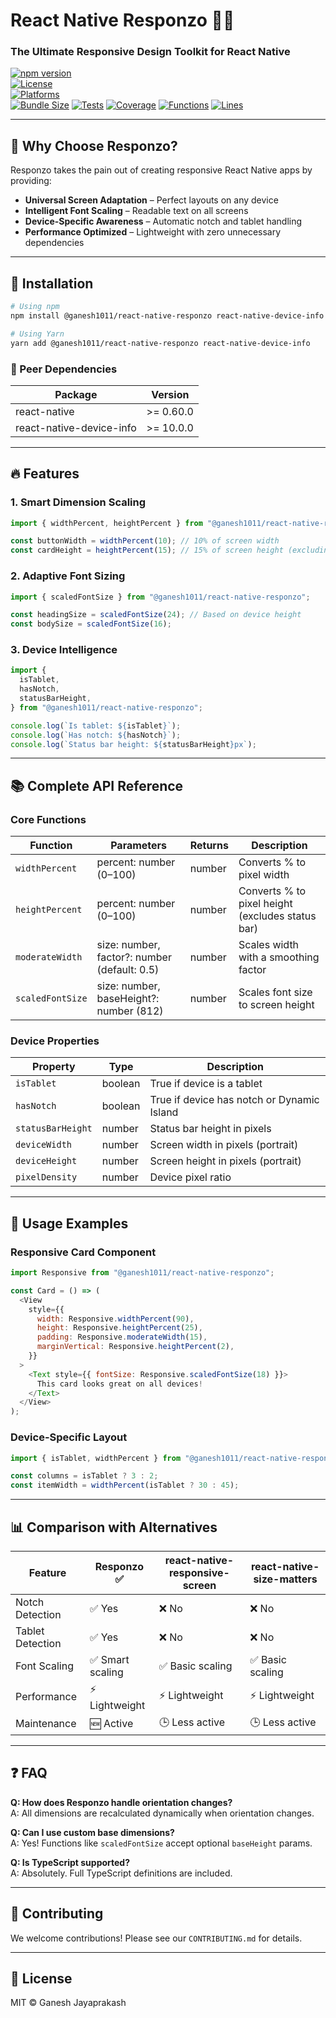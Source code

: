 # React Native Responzo 📱✨

### The Ultimate Responsive Design Toolkit for React Native

[![npm version](https://img.shields.io/npm/v/@ganesh1011/react-native-responzo?color=61dafb&logo=npm)](https://www.npmjs.com/package/@ganesh1011/react-native-responzo)  
[![License](https://img.shields.io/badge/license-MIT-brightgreen)](LICENSE)  
[![Platforms](https://img.shields.io/badge/platforms-Android%20%7C%20iOS-lightgrey)]()  
[![Bundle Size](https://img.shields.io/bundlephobia/minzip/@ganesh1011/react-native-responzo?label=size)]()
[![Tests](https://img.shields.io/badge/tests-10%20passed%2F10-brightgreen)]()
[![Coverage](https://img.shields.io/badge/coverage-96.15%25-brightgreen)]()
[![Functions](https://img.shields.io/badge/functions-100%25-brightgreen)]()
[![Lines](https://img.shields.io/badge/lines-95.83%25-brightgreen)]()

<!-- ![Responzo Hero Banner](./screenshots/banner.png)
*(Example screenshot showing responsive layouts across devices)* -->

---

## 🌟 Why Choose Responzo?

Responzo takes the pain out of creating responsive React Native apps by providing:

- **Universal Screen Adaptation** – Perfect layouts on any device
- **Intelligent Font Scaling** – Readable text on all screens
- **Device-Specific Awareness** – Automatic notch and tablet handling
- **Performance Optimized** – Lightweight with zero unnecessary dependencies

---

## 🚀 Installation

```bash
# Using npm
npm install @ganesh1011/react-native-responzo react-native-device-info

# Using Yarn
yarn add @ganesh1011/react-native-responzo react-native-device-info
```

### 🔗 Peer Dependencies

| Package                  | Version   |
| ------------------------ | --------- |
| react-native             | >= 0.60.0 |
| react-native-device-info | >= 10.0.0 |

---

## 🔥 Features

### 1. Smart Dimension Scaling

```js
import { widthPercent, heightPercent } from "@ganesh1011/react-native-responzo";

const buttonWidth = widthPercent(10); // 10% of screen width
const cardHeight = heightPercent(15); // 15% of screen height (excluding status bar)
```

### 2. Adaptive Font Sizing

```js
import { scaledFontSize } from "@ganesh1011/react-native-responzo";

const headingSize = scaledFontSize(24); // Based on device height
const bodySize = scaledFontSize(16);
```

### 3. Device Intelligence

```js
import {
  isTablet,
  hasNotch,
  statusBarHeight,
} from "@ganesh1011/react-native-responzo";

console.log(`Is tablet: ${isTablet}`);
console.log(`Has notch: ${hasNotch}`);
console.log(`Status bar height: ${statusBarHeight}px`);
```

---

## 📚 Complete API Reference

### Core Functions

| Function         | Parameters                                   | Returns | Description                                      |
| ---------------- | -------------------------------------------- | ------- | ------------------------------------------------ |
| `widthPercent`   | percent: number (0–100)                      | number  | Converts % to pixel width                        |
| `heightPercent`  | percent: number (0–100)                      | number  | Converts % to pixel height (excludes status bar) |
| `moderateWidth`  | size: number, factor?: number (default: 0.5) | number  | Scales width with a smoothing factor             |
| `scaledFontSize` | size: number, baseHeight?: number (812)      | number  | Scales font size to screen height                |

### Device Properties

| Property          | Type    | Description                                |
| ----------------- | ------- | ------------------------------------------ |
| `isTablet`        | boolean | True if device is a tablet                 |
| `hasNotch`        | boolean | True if device has notch or Dynamic Island |
| `statusBarHeight` | number  | Status bar height in pixels                |
| `deviceWidth`     | number  | Screen width in pixels (portrait)          |
| `deviceHeight`    | number  | Screen height in pixels (portrait)         |
| `pixelDensity`    | number  | Device pixel ratio                         |

---

## 🎨 Usage Examples

### Responsive Card Component

```js
import Responsive from "@ganesh1011/react-native-responzo";

const Card = () => (
  <View
    style={{
      width: Responsive.widthPercent(90),
      height: Responsive.heightPercent(25),
      padding: Responsive.moderateWidth(15),
      marginVertical: Responsive.heightPercent(2),
    }}
  >
    <Text style={{ fontSize: Responsive.scaledFontSize(18) }}>
      This card looks great on all devices!
    </Text>
  </View>
);
```

### Device-Specific Layout

```js
import { isTablet, widthPercent } from "@ganesh1011/react-native-responzo";

const columns = isTablet ? 3 : 2;
const itemWidth = widthPercent(isTablet ? 30 : 45);
```

---

## 📊 Comparison with Alternatives

| Feature          | Responzo ✅      | react-native-responsive-screen | react-native-size-matters |
| ---------------- | ---------------- | ------------------------------ | ------------------------- |
| Notch Detection  | ✅ Yes           | ❌ No                          | ❌ No                     |
| Tablet Detection | ✅ Yes           | ❌ No                          | ❌ No                     |
| Font Scaling     | ✅ Smart scaling | ✅ Basic scaling               | ✅ Basic scaling          |
| Performance      | ⚡ Lightweight   | ⚡ Lightweight                 | ⚡ Lightweight            |
| Maintenance      | 🆕 Active        | 🕒 Less active                 | 🕒 Less active            |

---

## ❓ FAQ

**Q: How does Responzo handle orientation changes?**  
A: All dimensions are recalculated dynamically when orientation changes.

**Q: Can I use custom base dimensions?**  
A: Yes! Functions like `scaledFontSize` accept optional `baseHeight` params.

**Q: Is TypeScript supported?**  
A: Absolutely. Full TypeScript definitions are included.

---

## 🤝 Contributing

We welcome contributions! Please see our `CONTRIBUTING.md` for details.

---

## 📜 License

MIT © Ganesh Jayaprakash
